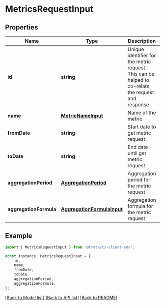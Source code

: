 # MetricsRequestInput


## Properties

Name | Type | Description | Notes
------------ | ------------- | ------------- | -------------
**id** | **string** | Unique identifier for the metric request. This can be helped to co-relate the request and response | [default to undefined]
**name** | [**MetricNameInput**](MetricNameInput.md) | Name of the metric | [default to undefined]
**fromDate** | **string** | Start date to get metric request | [default to undefined]
**toDate** | **string** | End date until get metric request | [default to undefined]
**aggregationPeriod** | [**AggregationPeriod**](AggregationPeriod.md) | Aggregation period for the metric request | [default to undefined]
**aggregationFormula** | [**AggregationFormulaInput**](AggregationFormulaInput.md) | Aggregation formula for the metric request | [default to undefined]

## Example

```typescript
import { MetricsRequestInput } from '@trata/ts-client-sdk';

const instance: MetricsRequestInput = {
    id,
    name,
    fromDate,
    toDate,
    aggregationPeriod,
    aggregationFormula,
};
```

[[Back to Model list]](../README.md#documentation-for-models) [[Back to API list]](../README.md#documentation-for-api-endpoints) [[Back to README]](../README.md)
